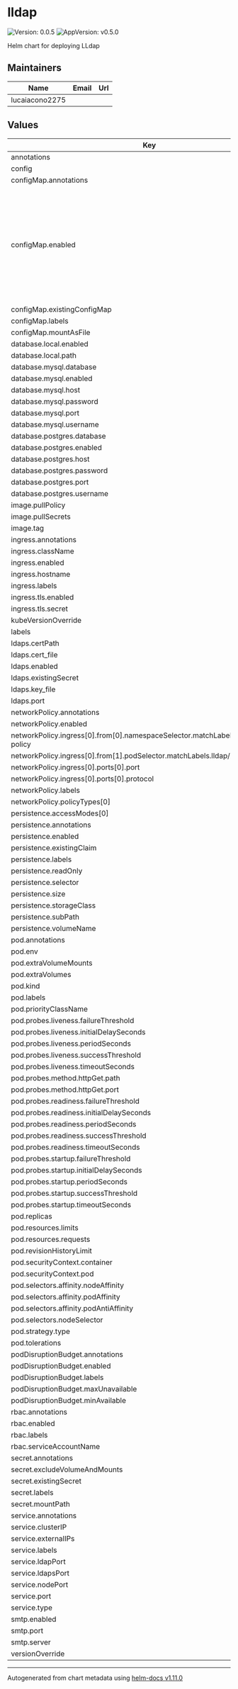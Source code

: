 # lldap

![Version: 0.0.5](https://img.shields.io/badge/Version-0.0.5-informational?style=flat-square) ![AppVersion: v0.5.0](https://img.shields.io/badge/AppVersion-v0.5.0-informational?style=flat-square)

Helm chart for deploying LLdap

## Maintainers

| Name | Email | Url |
| ---- | ------ | --- |
| lucaiacono2275 |  |  |

## Values

| Key | Type | Default | Description |
|-----|------|---------|-------------|
| annotations | object | `{}` |  |
| config | object | `{}` |  |
| configMap.annotations | object | `{}` |  |
| configMap.enabled | bool | `true` | Enable the configMap source for the config. If this is false you need to provide a volumeMount via PV/PVC or other means that mounts to /config. |
| configMap.existingConfigMap | string | `""` |  |
| configMap.labels | object | `{}` |  |
| configMap.mountAsFile | bool | `false` |  |
| database.local.enabled | bool | `false` |  |
| database.local.path | string | `"/data/users.db"` |  |
| database.mysql.database | string | `"lldap"` |  |
| database.mysql.enabled | bool | `false` |  |
| database.mysql.host | string | `"mysql.databases.svc.cluster.local"` |  |
| database.mysql.password | string | `"password"` |  |
| database.mysql.port | int | `3306` |  |
| database.mysql.username | string | `"lldap"` |  |
| database.postgres.database | string | `"lldap"` |  |
| database.postgres.enabled | bool | `false` |  |
| database.postgres.host | string | `"postgres.databases.svc.cluster.local"` |  |
| database.postgres.password | string | `"password"` |  |
| database.postgres.port | int | `5432` |  |
| database.postgres.username | string | `"lldap"` |  |
| image.pullPolicy | string | `"IfNotPresent"` |  |
| image.pullSecrets | list | `[]` |  |
| image.tag | string | `"stable"` |  |
| ingress.annotations | object | `{}` |  |
| ingress.className | string | `"nginx"` |  |
| ingress.enabled | bool | `false` |  |
| ingress.hostname | string | `"lldap.example.com"` |  |
| ingress.labels | object | `{}` |  |
| ingress.tls.enabled | bool | `true` |  |
| ingress.tls.secret | string | `"lldap-tls"` |  |
| kubeVersionOverride | string | `""` |  |
| labels | object | `{}` |  |
| ldaps.certPath | string | `"/certs"` |  |
| ldaps.cert_file | string | `"cert.pem"` |  |
| ldaps.enabled | bool | `false` |  |
| ldaps.existingSecret | string | `""` |  |
| ldaps.key_file | string | `"key.pem"` |  |
| ldaps.port | int | `6360` |  |
| networkPolicy.annotations | object | `{}` |  |
| networkPolicy.enabled | bool | `false` |  |
| networkPolicy.ingress[0].from[0].namespaceSelector.matchLabels.lldap/network-policy | string | `"namespace"` |  |
| networkPolicy.ingress[0].from[1].podSelector.matchLabels.lldap/network-policy | string | `"pod"` |  |
| networkPolicy.ingress[0].ports[0].port | int | `9091` |  |
| networkPolicy.ingress[0].ports[0].protocol | string | `"TCP"` |  |
| networkPolicy.labels | object | `{}` |  |
| networkPolicy.policyTypes[0] | string | `"Ingress"` |  |
| persistence.accessModes[0] | string | `"ReadWriteOnce"` |  |
| persistence.annotations | object | `{}` |  |
| persistence.enabled | bool | `false` |  |
| persistence.existingClaim | string | `""` |  |
| persistence.labels | object | `{}` |  |
| persistence.readOnly | bool | `false` |  |
| persistence.selector | object | `{}` |  |
| persistence.size | string | `"100Mi"` |  |
| persistence.storageClass | string | `""` |  |
| persistence.subPath | string | `""` |  |
| persistence.volumeName | string | `""` |  |
| pod.annotations | object | `{}` |  |
| pod.env | list | `[]` |  |
| pod.extraVolumeMounts | list | `[]` |  |
| pod.extraVolumes | list | `[]` |  |
| pod.kind | string | `"DaemonSet"` |  |
| pod.labels | object | `{}` |  |
| pod.priorityClassName | string | `""` |  |
| pod.probes.liveness.failureThreshold | int | `5` |  |
| pod.probes.liveness.initialDelaySeconds | int | `0` |  |
| pod.probes.liveness.periodSeconds | int | `30` |  |
| pod.probes.liveness.successThreshold | int | `1` |  |
| pod.probes.liveness.timeoutSeconds | int | `5` |  |
| pod.probes.method.httpGet.path | string | `"/"` |  |
| pod.probes.method.httpGet.port | int | `17170` |  |
| pod.probes.readiness.failureThreshold | int | `5` |  |
| pod.probes.readiness.initialDelaySeconds | int | `0` |  |
| pod.probes.readiness.periodSeconds | int | `5` |  |
| pod.probes.readiness.successThreshold | int | `1` |  |
| pod.probes.readiness.timeoutSeconds | int | `5` |  |
| pod.probes.startup.failureThreshold | int | `6` |  |
| pod.probes.startup.initialDelaySeconds | int | `10` |  |
| pod.probes.startup.periodSeconds | int | `5` |  |
| pod.probes.startup.successThreshold | int | `1` |  |
| pod.probes.startup.timeoutSeconds | int | `5` |  |
| pod.replicas | int | `1` |  |
| pod.resources.limits | object | `{}` |  |
| pod.resources.requests | object | `{}` |  |
| pod.revisionHistoryLimit | int | `5` |  |
| pod.securityContext.container | object | `{}` |  |
| pod.securityContext.pod | object | `{}` |  |
| pod.selectors.affinity.nodeAffinity | object | `{}` |  |
| pod.selectors.affinity.podAffinity | object | `{}` |  |
| pod.selectors.affinity.podAntiAffinity | object | `{}` |  |
| pod.selectors.nodeSelector | object | `{}` |  |
| pod.strategy.type | string | `"RollingUpdate"` |  |
| pod.tolerations | list | `[]` |  |
| podDisruptionBudget.annotations | object | `{}` |  |
| podDisruptionBudget.enabled | bool | `false` |  |
| podDisruptionBudget.labels | object | `{}` |  |
| podDisruptionBudget.maxUnavailable | int | `0` |  |
| podDisruptionBudget.minAvailable | int | `0` |  |
| rbac.annotations | object | `{}` |  |
| rbac.enabled | bool | `false` |  |
| rbac.labels | object | `{}` |  |
| rbac.serviceAccountName | string | `"lldap"` |  |
| secret.annotations | object | `{}` |  |
| secret.excludeVolumeAndMounts | bool | `false` |  |
| secret.existingSecret | string | `""` |  |
| secret.labels | object | `{}` |  |
| secret.mountPath | string | `"/data"` |  |
| service.annotations | object | `{}` |  |
| service.clusterIP | object | `{}` |  |
| service.externalIPs | object | `{}` |  |
| service.labels | object | `{}` |  |
| service.ldapPort | int | `389` |  |
| service.ldapsPort | int | `636` |  |
| service.nodePort | int | `30091` |  |
| service.port | int | `80` |  |
| service.type | string | `"ClusterIP"` |  |
| smtp.enabled | bool | `false` |  |
| smtp.port | int | `587` |  |
| smtp.server | string | `"smtp.mail.svc.cluster.local"` |  |
| versionOverride | string | `""` |  |

----------------------------------------------
Autogenerated from chart metadata using [helm-docs v1.11.0](https://github.com/norwoodj/helm-docs/releases/v1.11.0)

